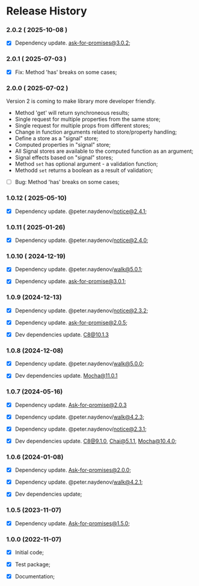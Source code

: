 # Release History



### 2.0.2 ( 2025-10-08 )
- [x] Dependency update. ask-for-promises@3.0.2;



### 2.0.1 ( 2025-07-03 )
- [x] Fix: Method 'has' breaks on some cases;



### 2.0.0 ( 2025-07-02 )
Version 2 is coming to make library more developer friendly.
- Method 'get' will return synchroneous results;
- Single request for multiple properties from the same store;
- Single request for multiple props from different stores;
- Change in function arguments related to store/property handling;
- Define a store as a "signal" store;
- Computed properties in "signal" store;
- All Signal stores are available to the computed function as an argument;
- Signal effects based on "signal" stores;
- Method `set` has optional argument - a validation function;
- Methodd `set` returns a boolean as a result of validation;
- [ ] Bug: Method 'has' breaks on some cases;





### 1.0.12 ( 2025-05-10)
- [x] Dependency update. @peter.naydenov/notice@2.4.1;



### 1.0.11 ( 2025-01-26)
- [x] Dependency update. @peter.naydenov/notice@2.4.0;



### 1.0.10 ( 2024-12-19)
- [x] Dependency update. @peter.naydenov/walk@5.0.1;
- [x] Dependency update. ask-for-promise@3.0.1;


### 1.0.9 (2024-12-13)
- [x] Dependency update. @peter.naydenov/notice@2.3.2;
- [x] Dependency update. ask-for-promise@2.0.5;
- [x] Dev dependencies update. C8@10.1.3



### 1.0.8 (2024-12-08)
- [x] Dependency update. @peter.naydenov/walk@5.0.0;
- [x] Dev dependencies update. Mocha@11.0.1



### 1.0.7 (2024-05-16)
- [x] Dependency update. Ask-for-promise@2.0.3
- [x] Dependency update. @peter.naydenov/walk@4.2.3;
- [x] Dependency update. @peter.naydenov/notice@2.3.1;
- [x] Dev dependencies update. C8@9.1.0, Chai@5.1.1, Mocha@10.4.0;



### 1.0.6 (2024-01-08)
- [x] Dependency update. Ask-for-promises@2.0.0;
- [x] Dependency update. @peter.naydenov/walk@4.2.1;
- [x] Dev dependencies update;


### 1.0.5 (2023-11-07)
- [x] Dependency update. Ask-for-promises@1.5.0;



### 1.0.0 (2022-11-07)
 - [x] Initial code;
 - [x] Test package;
 - [x] Documentation;

